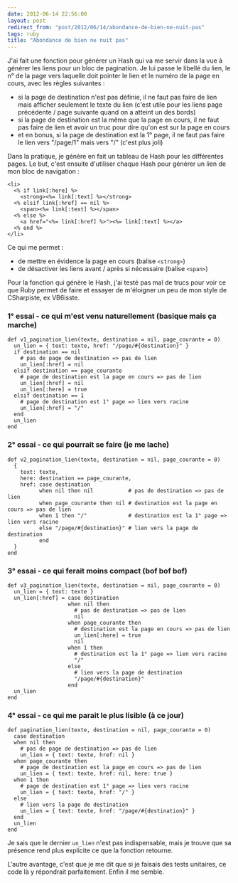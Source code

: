 ```yaml
---
date: 2012-06-14 22:56:00
layout: post
redirect_from: "post/2012/06/14/abondance-de-bien-ne-nuit-pas"
tags: ruby
title: "Abondance de bien ne nuit pas"
---
```


J'ai fait une fonction pour générer un Hash qui va me servir dans la vue à
générer les liens pour un bloc de pagination. Je lui passe le libellé du lien,
le n° de la page vers laquelle doit pointer le lien et le numéro de la page en
cours, avec les règles suivantes :

* si la page de destination n'est pas définie, il ne faut pas faire de lien
mais afficher seulement le texte du lien (c'est utile pour les liens page
précédente / page suivante quand on a atteint un des bords)
* si la page de destination est la même que la page en cours, il ne faut pas
faire de lien et avoir un truc pour dire qu'on est sur la page en cours
* et en bonus, si la page de destination est la 1° page, il ne faut pas faire
le lien vers "/page/1" mais vers "/" (c'est plus joli)

Dans la pratique, je génère en fait un tableau de Hash pour les différentes
pages. Le but, c'est ensuite d'utiliser chaque Hash pour générer un lien de mon
bloc de navigation :

```
<li>
  <% if link[:here] %>
    <strong><%= link[:text] %></strong>
  <% elsif link[:href] == nil %>
    <span><%= link[:text] %></span>
  <% else %>
    <a href="<%= link[:href] %>"><%= link[:text] %></a>
  <% end %>
</li>
```

Ce qui me permet :

* de mettre en évidence la page en cours (balise
`<strong>`)
* de désactiver les liens avant / après si nécessaire (balise
`<span>`)

Pour la fonction qui génère le Hash, j'ai testé pas mal de trucs pour voir
ce que Ruby permet de faire et essayer de m'éloigner un peu de mon style de
CSharpiste, ex VB6isste.

### 1° essai - ce qui m'est venu naturellement (basique mais ça marche)

```
def v1_pagination_lien(texte, destination = nil, page_courante = 0)
  un_lien = { text: texte, href: "/page/#{destination}" }
  if destination == nil
    # pas de page de destination => pas de lien
    un_lien[:href] = nil
  elsif destination == page_courante
    # page de destination est la page en cours => pas de lien
    un_lien[:href] = nil
    un_lien[:here] = true
  elsif destination == 1
    # page de destination est 1° page => lien vers racine
    un_lien[:href] = "/"
  end
  un_lien
end
```

### 2° essai - ce qui pourrait se faire (je me lache)

```
def v2_pagination_lien(texte, destination = nil, page_courante = 0)
  {
    text: texte,
    here: destination == page_courante,
    href: case destination
          when nil then nil           # pas de destination => pas de lien
          when page_courante then nil # destination est la page en cours => pas de lien
          when 1 then "/"             # destination est la 1° page => lien vers racine
          else "/page/#{destination}" # lien vers la page de destination
          end
  }
end
```

### 3° essai - ce qui ferait moins compact (bof bof bof)

```
def v3_pagination_lien(texte, destination = nil, page_courante = 0)
  un_lien = { text: texte }
  un_lien[:href] = case destination
                   when nil then
                     # pas de destination => pas de lien
                     nil
                   when page_courante then
                     # destination est la page en cours => pas de lien
                     un_lien[:here] = true
                     nil
                   when 1 then
                     # destination est la 1° page => lien vers racine
                     "/"
                   else
                     # lien vers la page de destination
                     "/page/#{destination}"
                   end
  un_lien
end
```

### 4° essai - ce qui me parait le plus lisible (à ce jour)

```
def pagination_lien(texte, destination = nil, page_courante = 0)
  case destination
  when nil then
    # pas de page de destination => pas de lien
    un_lien = { text: texte, href: nil }
  when page_courante then
    # page de destination est la page en cours => pas de lien
    un_lien = { text: texte, href: nil, here: true }
  when 1 then
    # page de destination est 1° page => lien vers racine
    un_lien = { text: texte, href: "/" }
  else
    # lien vers la page de destination
    un_lien = { text: texte, href: "/page/#{destination}" }
  end
  un_lien
end
```

Je sais que le dernier `un_lien` n'est pas indispensable, mais je
trouve que sa présence rend plus explicite ce que la fonction retourne.

L'autre avantage, c'est que je me dit que si je faisais des tests unitaires,
ce code là y répondrait parfaitement. Enfin il me semble.
